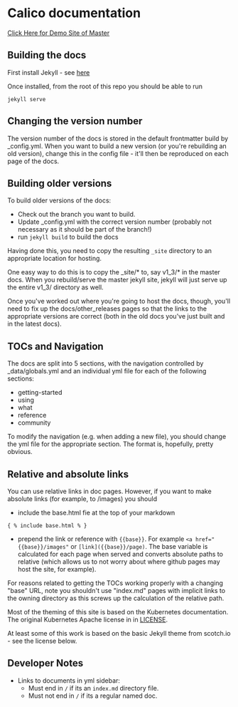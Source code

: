 ---
---
# Calico documentation
[Click Here for Demo Site of Master](https://tigera.github.io/calico-docs/)

## Building the docs

First install Jekyll - see [here](https://jekyllrb.com/)

Once installed, from the root of this repo you should be able to run

```
jekyll serve
```

## Changing the version number

The version number of the docs is stored in the default frontmatter build by _config.yml.  When you want to build a new version (or you're rebuilding an old version), change this in the config file - it'll then be reproduced on each page of the docs.

## Building older versions

To build older versions of the docs:

-  Check out the branch you want to build.
-  Update _config.yml with the correct version number (probably not necessary as it should be part of the branch!)
-  run `jekyll build` to build the docs


Having done this, you need to copy the resulting `_site` directory to an appropriate location for hosting.  

One easy way to do this is to copy the _site/* to, say v1_3/* in the master docs.  When you rebuild/serve the master jekyll site, jekyll will just serve up the entire v1_3/ directory as well.

Once you've worked out where you're going to host the docs, though, you'll need to fix up the docs/other_releases pages so that the links to the appropriate versions are correct (both in the old docs you've just built and in the latest docs).

## TOCs and Navigation
The docs are split into 5 sections, with the navigation controlled by _data/globals.yml and an individual yml file for each of the following sections:

- getting-started
- using
- what
- reference
- community

To modify the navigation (e.g. when adding a new file), you should change the yml file for the appropriate section.  The format is, hopefully, pretty obvious.

## Relative and absolute links

You can use relative links in doc pages.  However, if you want to make absolute links (for example, to /images) you should

- include the base.html fie at the top of your markdown

```
{ % include base.html % }
```

- prepend the link or reference with `{{base}}`.  For example `<a href="{{base}}/images"` or `[link]({{base}}/page)`.  The base variable is calculated for each page when served and converts absolute paths to relative (which allows us to not worry about where github pages may host the site, for example).

For reasons related to getting the TOCs working properly with a changing "base" URL, note you shouldn't use "index.md" pages with implicit links to the owning directory as this screws up the calculation of the relative path.


Most of the theming of this site is based on the Kubernetes documentation.  The original Kubernetes Apache license in in [LICENSE](LICENSE).

At least some of this work is based on the basic Jekyll theme from scotch.io - see the license below.

## Developer Notes
- Links to documents in yml sidebar:
  - Must end in `/` if its an `index.md` directory file.
  - Must not end in `/` if its a regular named doc.
